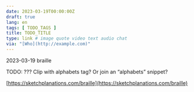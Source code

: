 ```yaml
---
date: 2023-03-19T00:00:00Z
draft: true
lang: en
tags: [ TODO_TAGS ]
title: TODO_TITLE
type: link # image quote video text audio chat
via: "[Who](http://example.com)"
---
```



2023-03-19 braille

TODO: ??? Clip with alphabets tag? Or join an “alphabets” snippet?

[https://sketchplanations.com/braille](https://sketchplanations.com/braille)

